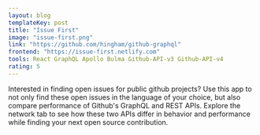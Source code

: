 ```yaml
---
layout: blog
templateKey: post
title: "Issue First"
image: "issue-first.png"
link: "https://github.com/hingham/github-graphql"
frontend: "https://issue-first.netlify.com"
tools: React GraphQL Apollo Bulma Github-API-v3 Github-API-v4
rating: 5
---
```


Interested in finding open issues for public github projects? Use this app to not only find these open issues in the language of your choice, but also compare performance of Github's GraphQL and REST APIs. Explore the network tab to see how these two APIs differ in behavior and performance while finding your next open source contribution. 